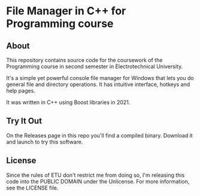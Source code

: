 # File Manager in C++ for Programming course

## About

This repository contains source code for the coursework of the Programming course in second semester in Electrotechnical University. 

It's a simple yet powerful console file manager for Windows that lets you do general file and directory operations. It has intuitive interface, hotkeys and help pages.

It was written in C++ using Boost libraries in 2021.

## Try It Out

On the Releases page in this repo you'll find a compiled binary. Download it and launch to try this software.

## License

Since the rules of ETU don't restrict me from doing so, I'm releasing this code into the PUBLIC DOMAIN under the Unlicense. For more information, see the LICENSE file.
